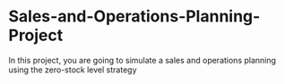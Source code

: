 # Sales-and-Operations-Planning-Project
In this project, you are going to simulate a sales and operations planning using the zero-stock level strategy
